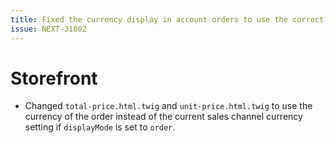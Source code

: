 ```yaml
---
title: Fixed the currency display in account orders to use the correct currency of the order
issue: NEXT-31802
---
```

# Storefront
* Changed `total-price.html.twig` and `unit-price.html.twig` to use the currency of the order instead of the current sales channel currency setting if `displayMode` is set to `order`.
